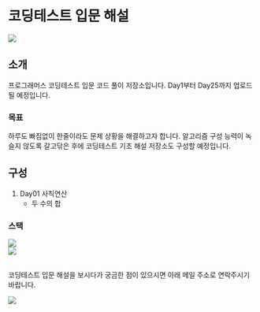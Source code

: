 # 코딩테스트 입문 해설
<a href="https://hits.seeyoufarm.com"><img src="https://hits.seeyoufarm.com/api/count/incr/badge.svg?url=https%3A%2F%2Fgithub.com%2Fdevkgn88%2Fpcce_introductory&count_bg=%2379C83D&title_bg=%23555555&icon=&icon_color=%23E7E7E7&title=hits&edge_flat=false"/></a>
## 소개
프로그래머스 코딩테스트 입문 코드 풀이 저장소입니다.
Day1부터 Day25까지 업로드 될 예정입니다.

### 목표
하루도 빠짐없이 한줄이라도 문제 상황을 해결하고자 합니다.
알고리즘 구성 능력이 녹슬지 않도록 갈고닦은 후에
코딩테스트 기초 해설 저장소도 구성할 예정입니다.

## 구성
1. Day01 사칙연산
   - 두 수의 합

### 스택
<img src="https://img.shields.io/badge/java-%23ED8B00.svg?style=flat-square&logo=openjdk&logoColor=white"><br>
<img src="https://img.shields.io/badge/Eclipse-FE7A16.svg?style=flat-square&logo=Eclipse&logoColor=white">

## 
코딩테스트 입문 해설을 보시다가 궁금한 점이 있으시면 아래 메일 주소로 연락주시기 바랍니다. 
<p align="left">
  <a href="mailto:devkgn88@gmail.com"><img src="https://img.shields.io/badge/Gmail-D0A9F5?style=flat-square&logo=Gmail&logoColor=white&link=mailto:devkgn@gmail.com"/></a>
</p>
